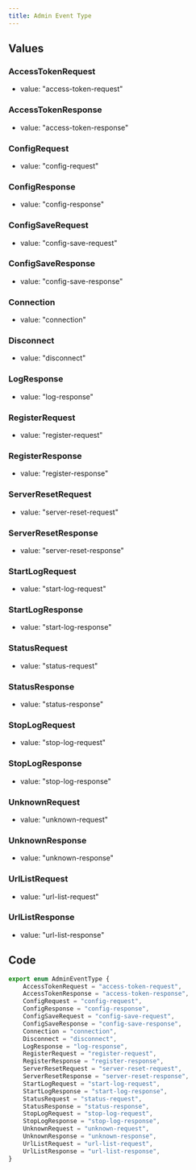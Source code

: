```yaml
---
title: Admin Event Type
---
```


## Values

### AccessTokenRequest

-   value: "access-token-request"

### AccessTokenResponse

-   value: "access-token-response"

### ConfigRequest

-   value: "config-request"

### ConfigResponse

-   value: "config-response"

### ConfigSaveRequest

-   value: "config-save-request"

### ConfigSaveResponse

-   value: "config-save-response"

### Connection

-   value: "connection"

### Disconnect

-   value: "disconnect"

### LogResponse

-   value: "log-response"

### RegisterRequest

-   value: "register-request"

### RegisterResponse

-   value: "register-response"

### ServerResetRequest

-   value: "server-reset-request"

### ServerResetResponse

-   value: "server-reset-response"

### StartLogRequest

-   value: "start-log-request"

### StartLogResponse

-   value: "start-log-response"

### StatusRequest

-   value: "status-request"

### StatusResponse

-   value: "status-response"

### StopLogRequest

-   value: "stop-log-request"

### StopLogResponse

-   value: "stop-log-response"

### UnknownRequest

-   value: "unknown-request"

### UnknownResponse

-   value: "unknown-response"

### UrlListRequest

-   value: "url-list-request"

### UrlListResponse

-   value: "url-list-response"

## Code

```ts
export enum AdminEventType {
    AccessTokenRequest = "access-token-request",
    AccessTokenResponse = "access-token-response",
    ConfigRequest = "config-request",
    ConfigResponse = "config-response",
    ConfigSaveRequest = "config-save-request",
    ConfigSaveResponse = "config-save-response",
    Connection = "connection",
    Disconnect = "disconnect",
    LogResponse = "log-response",
    RegisterRequest = "register-request",
    RegisterResponse = "register-response",
    ServerResetRequest = "server-reset-request",
    ServerResetResponse = "server-reset-response",
    StartLogRequest = "start-log-request",
    StartLogResponse = "start-log-response",
    StatusRequest = "status-request",
    StatusResponse = "status-response",
    StopLogRequest = "stop-log-request",
    StopLogResponse = "stop-log-response",
    UnknownRequest = "unknown-request",
    UnknownResponse = "unknown-response",
    UrlListRequest = "url-list-request",
    UrlListResponse = "url-list-response",
}
```
